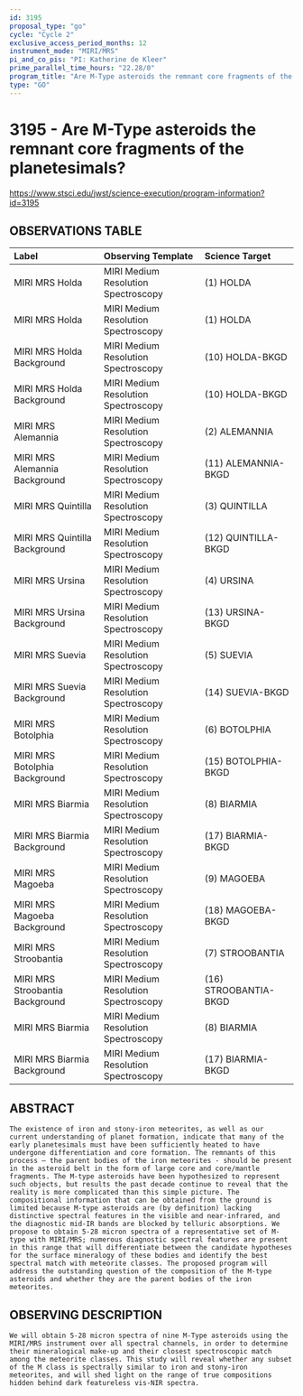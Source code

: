 ```yaml
---
id: 3195
proposal_type: "go"
cycle: "Cycle 2"
exclusive_access_period_months: 12
instrument_mode: "MIRI/MRS"
pi_and_co_pis: "PI: Katherine de Kleer"
prime_parallel_time_hours: "22.28/0"
program_title: "Are M-Type asteroids the remnant core fragments of the planetesimals?"
type: "GO"
---
```

# 3195 - Are M-Type asteroids the remnant core fragments of the planetesimals?
https://www.stsci.edu/jwst/science-execution/program-information?id=3195
## OBSERVATIONS TABLE
| Label                             | Observing Template                 | Science Target          |
| :-------------------------------- | :--------------------------------- | :---------------------- |
| MIRI MRS Holda                    | MIRI Medium Resolution Spectroscopy | (1) HOLDA               |
| MIRI MRS Holda                    | MIRI Medium Resolution Spectroscopy | (1) HOLDA               |
| MIRI MRS Holda Background         | MIRI Medium Resolution Spectroscopy | (10) HOLDA-BKGD         |
| MIRI MRS Holda Background         | MIRI Medium Resolution Spectroscopy | (10) HOLDA-BKGD         |
| MIRI MRS Alemannia                | MIRI Medium Resolution Spectroscopy | (2) ALEMANNIA           |
| MIRI MRS Alemannia Background     | MIRI Medium Resolution Spectroscopy | (11) ALEMANNIA-BKGD     |
| MIRI MRS Quintilla                | MIRI Medium Resolution Spectroscopy | (3) QUINTILLA           |
| MIRI MRS Quintilla Background     | MIRI Medium Resolution Spectroscopy | (12) QUINTILLA-BKGD     |
| MIRI MRS Ursina                   | MIRI Medium Resolution Spectroscopy | (4) URSINA              |
| MIRI MRS Ursina Background        | MIRI Medium Resolution Spectroscopy | (13) URSINA-BKGD        |
| MIRI MRS Suevia                   | MIRI Medium Resolution Spectroscopy | (5) SUEVIA              |
| MIRI MRS Suevia Background        | MIRI Medium Resolution Spectroscopy | (14) SUEVIA-BKGD        |
| MIRI MRS Botolphia                | MIRI Medium Resolution Spectroscopy | (6) BOTOLPHIA           |
| MIRI MRS Botolphia Background     | MIRI Medium Resolution Spectroscopy | (15) BOTOLPHIA-BKGD     |
| MIRI MRS Biarmia                  | MIRI Medium Resolution Spectroscopy | (8) BIARMIA             |
| MIRI MRS Biarmia Background       | MIRI Medium Resolution Spectroscopy | (17) BIARMIA-BKGD       |
| MIRI MRS Magoeba                  | MIRI Medium Resolution Spectroscopy | (9) MAGOEBA             |
| MIRI MRS Magoeba Background       | MIRI Medium Resolution Spectroscopy | (18) MAGOEBA-BKGD       |
| MIRI MRS Stroobantia              | MIRI Medium Resolution Spectroscopy | (7) STROOBANTIA         |
| MIRI MRS Stroobantia Background   | MIRI Medium Resolution Spectroscopy | (16) STROOBANTIA-BKGD   |
| MIRI MRS Biarmia                  | MIRI Medium Resolution Spectroscopy | (8) BIARMIA             |
| MIRI MRS Biarmia Background       | MIRI Medium Resolution Spectroscopy | (17) BIARMIA-BKGD       |

## ABSTRACT
    The existence of iron and stony-iron meteorites, as well as our current understanding of planet formation, indicate that many of the early planetesimals must have been sufficiently heated to have undergone differentiation and core formation. The remnants of this process – the parent bodies of the iron meteorites - should be present in the asteroid belt in the form of large core and core/mantle fragments. The M-type asteroids have been hypothesized to represent such objects, but results the past decade continue to reveal that the reality is more complicated than this simple picture. The compositional information that can be obtained from the ground is limited because M-type asteroids are (by definition) lacking distinctive spectral features in the visible and near-infrared, and the diagnostic mid-IR bands are blocked by telluric absorptions. We propose to obtain 5-28 micron spectra of a representative set of M-type with MIRI/MRS; numerous diagnostic spectral features are present in this range that will differentiate between the candidate hypotheses for the surface mineralogy of these bodies and identify the best spectral match with meteorite classes. The proposed program will address the outstanding question of the composition of the M-type asteroids and whether they are the parent bodies of the iron meteorites.

## OBSERVING DESCRIPTION
    We will obtain 5-28 micron spectra of nine M-Type asteroids using the MIRI/MRS instrument over all spectral channels, in order to determine their mineralogical make-up and their closest spectroscopic match among the meteorite classes. This study will reveal whether any subset of the M class is spectrally similar to iron and stony-iron meteorites, and will shed light on the range of true compositions hidden behind dark featureless vis-NIR spectra.